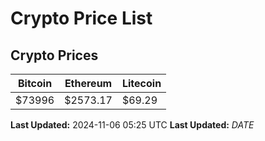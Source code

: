 # Crypto Price List

## Crypto Prices
| Bitcoin | Ethereum | Litecoin |
| ------- | -------- | -------- |
| $73996 | $2573.17 | $69.29 |
**Last Updated:** 2024-11-06 05:25 UTC
**Last Updated:** $DATE$
